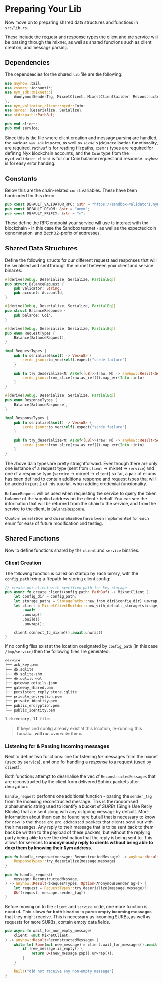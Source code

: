 # Preparing Your Lib

Now move on to preparing shared data structures and functions in `src/lib.rs`.

These include the request and response types the client and the service will be passing through the mixnet, as well as shared functions such as client creation, and message parsing.

## Dependencies
The dependencies for the shared `lib` file are the following:
```rust
use anyhow::bail;
use cosmrs::AccountId;
use nym_sdk::mixnet::{
    AnonymousSenderTag, MixnetClient, MixnetClientBuilder, ReconstructedMessage, StoragePaths,
};
use nym_validator_client::nyxd::Coin;
use serde::{Deserialize, Serialize};
use std::path::PathBuf;

pub mod client;
pub mod service;
```

Since this is the file where client creation and message parsing are handled, the various `nym_sdk` imports, as well as `serde`'s (de)serialisation functionality, are required. `PathBuf` is for reading filepaths, `cosmrs` types are required for defining Nyx blockchain accounts, and the `Coin` type from the `nyxd_validator_client` is for our Coin balance request and response. `anyhow` is for easy error handing.

## Constants
Below this are the chain-related `const` variables. These have been hardcoded for this demo.

```rust
pub const DEFAULT_VALIDATOR_RPC: &str = "https://sandbox-validator1.nymtech.net";
pub const DEFAULT_DENOM: &str = "unym";
pub const DEFAULT_PREFIX: &str = "n";
```

These define the RPC endpoint your service will use to interact with the blockchain - in this case the Sandbox testnet - as well as the expected coin denomination, and Bech32-prefix of addresses.

## Shared Data Structures
Define the following structs for our different request and responses that will be serialised and sent through the mixnet between your client and service binaries:

```rust
#[derive(Debug, Deserialize, Serialize, PartialEq)]
pub struct BalanceRequest {
    pub validator: String,
    pub account: AccountId,
}

#[derive(Debug, Deserialize, Serialize, PartialEq)]
pub struct BalanceResponse {
    pub balance: Coin,
}

#[derive(Debug, Deserialize, Serialize, PartialEq)]
pub enum RequestTypes {
    Balance(BalanceRequest),
}

impl RequestTypes {
    pub fn serialize(&self) -> Vec<u8> {
        serde_json::to_vec(self).expect("serde failure")
    }

    pub fn try_deserialize<M: AsRef<[u8]>>(raw: M) -> anyhow::Result<Self> {
        serde_json::from_slice(raw.as_ref()).map_err(Into::into)
    }
}

#[derive(Debug, Deserialize, Serialize, PartialEq)]
pub enum ResponseTypes {
    Balance(BalanceResponse),
}

impl ResponseTypes {
    pub fn serialize(&self) -> Vec<u8> {
        serde_json::to_vec(self).expect("serde failure")
    }

    pub fn try_deserialize<M: AsRef<[u8]>>(raw: M) -> anyhow::Result<Self> {
        serde_json::from_slice(raw.as_ref()).map_err(Into::into)
    }
}
```

The above data types are pretty straightforward. Even though there are only one instance of a request type (sent from `client` -> mixnet -> `service`) and one of a response type (`service` -> mixnet -> `client`) so far, a pair of enums has been defined to contain additional response and request types that will be added in part 2 of this tutorial, when adding credential functionality.

`BalanceRequest` will be used when requesting the service to query the token balance of the supplied address on the client's behalf. You can see the information that will be returned from the chain to the service, and from the service to the client, in `BalanceResponse`.

Custom serialistion and deserialisation have been implemented for each enum for ease of future modification and testing.

## Shared Functions
Now to define functions shared by the `client` and `service` binaries.

### Client Creation
The following function is called on startup by each binary, with the `config_path` being a filepath for storing client config:

```rust
// create our client with specified path for key storage
pub async fn create_client(config_path: PathBuf) -> MixnetClient {
    let config_dir = config_path;
    let storage_paths = StoragePaths::new_from_dir(&config_dir).unwrap();
    let client = MixnetClientBuilder::new_with_default_storage(storage_paths)
        .await
        .unwrap()
        .build()
        .unwrap();

    client.connect_to_mixnet().await.unwrap()
}
```

If no config files exist at the location designated by `config_path` (in this case `/tmp/service`) then the following files are generated:

```sh
service
├── ack_key.pem
├── db.sqlite
├── db.sqlite-shm
├── db.sqlite-wal
├── gateway_details.json
├── gateway_shared.pem
├── persistent_reply_store.sqlite
├── private_encryption.pem
├── private_identity.pem
├── public_encryption.pem
└── public_identity.pem

1 directory, 11 files
```

> If keys and config already exist at this location, re-running this function **will not** overwrite them.

### Listening for & Parsing Incoming messages
Next to define two functions: one for listening _for_ messages from the mixnet (used by `service`), and one for handling a _response_ to a request (used by `client`).

Both functions attempt to deserialise the vec of `ReconstructedMessages` that are reconstructed by the client from delivered Sphinx packets after decryption.

`handle_request` performs one additional function - parsing the `sender_tag` from the incoming reconstructed message. This is the randomised alphanumeric string used to identify a bucket of _SURBs_ (Single Use Reply Blocks) that are sent along with any outgoing message by default. More information about them can be found [here](https://nymtech.net/docs/architecture/traffic-flow.html#private-replies-using-surbs) but all that is necessary to know for now is that these are pre-addressed packets that clients send out with their messages. Any reply to their message that is to be sent back to them back be written to the payload of these packets, but without the replying party being able to see the destination that the reply is being sent to. This allows for services to **anonymously reply to clients without being able to doxx them by knowing their Nym address**.

```rust
pub fn handle_response(message: ReconstructedMessage) -> anyhow::Result<ResponseTypes> {
    ResponseTypes::try_deserialize(message.message)
}

pub fn handle_request(
    message: ReconstructedMessage,
) -> anyhow::Result<(RequestTypes, Option<AnonymousSenderTag>)> {
    let request = RequestTypes::try_deserialize(message.message)?;
    Ok((request, message.sender_tag))
}
```

Before moving on to the `client` and `service` code, one more function is needed. This allows for both binaries to parse empty incoming messages that they might receive. This is necessary as incoming SURBs, as well as requests for more SURBs, contain empty data fields.

```rust
pub async fn wait_for_non_empty_message(
    client: &mut MixnetClient,
) -> anyhow::Result<ReconstructedMessage> {
    while let Some(mut new_message) = client.wait_for_messages().await {
        if !new_message.is_empty() {
            return Ok(new_message.pop().unwrap());
        }
    }

    bail!("did not receive any non-empty message")
}
```
